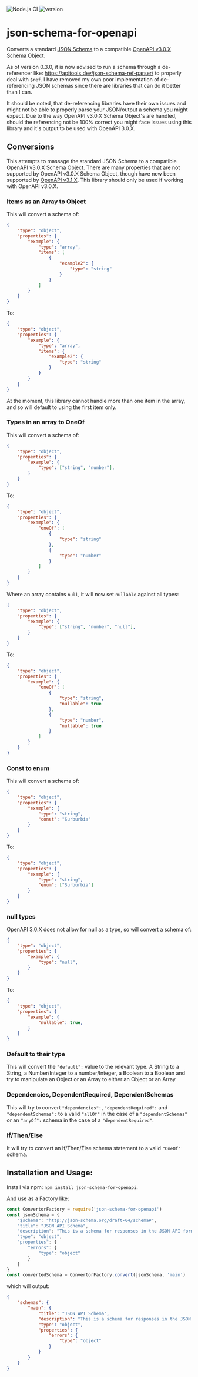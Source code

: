 ![Node.js CI](https://github.com/JaredCE/json-schema-to-openAPI-schema-object/actions/workflows/node.js.yml/badge.svg)
![version](https://img.shields.io/npm/v/json-schema-for-openapi.svg?style=flat-square)


# json-schema-for-openapi

Converts a standard [JSON Schema](https://json-schema.org/understanding-json-schema/index.html) to a compatible [OpenAPI v3.0.X Schema Object](https://spec.openapis.org/oas/v3.0.3#schema-object).

As of version 0.3.0, it is now advised to run a schema through a de-referencer like: https://apitools.dev/json-schema-ref-parser/ to properly deal with `$ref`.  I have removed my own poor implementation of de-referencing JSON schemas since there are libraries that can do it better than I can.

It should be noted, that de-referencing libraries have their own issues and might not be able to properly parse your JSON/output a schema you might expect.  Due to the way OpenAPI v3.0.X Schema Object's are handled, should the referencing not be 100% correct you might face issues using this library and it's output to be used with OpenAPI 3.0.X.

## Conversions

This attempts to massage the standard JSON Schema to a compatible OpenAPI v3.0.X Schema Object.  There are many properties that are not supported by OpenAPI v3.0.X Schema Object, though have now been supported by [OpenAPI v3.1.X](https://spec.openapis.org/oas/v3.1.0#schema-object).  This library should only be used if working with OpenAPI v3.0.X.

### Items as an Array to Object

This will convert a schema of:
```json
{
    "type": "object",
    "properties": {
        "example": {
            "type": "array",
            "items": [
                {
                    "example2": {
                        "type": "string"
                    }
                }
            ]
        }
    }
}
```

To:

```json
{
    "type": "object",
    "properties": {
        "example": {
            "type": "array",
            "items": {
                "example2": {
                    "type": "string"
                }
            }
        }
    }
}
```

At the moment, this library cannot handle more than one item in the array, and so will default to using the first item only.

### Types in an array to OneOf

This will convert a schema of:

```json
{
    "type": "object",
    "properties": {
        "example": {
            "type": ["string", "number"],
        }
    }
}
```

To:

```json
{
    "type": "object",
    "properties": {
        "example": {
            "oneOf": [
                {
                    "type": "string"
                },
                {
                    "type": "number"
                }
            ]
        }
    }
}
```

Where an array contains `null`, it will now set `nullable` against all types:

```json
{
    "type": "object",
    "properties": {
        "example": {
            "type": ["string", "number", "null"],
        }
    }
}
```

To:

```json
{
    "type": "object",
    "properties": {
        "example": {
            "oneOf": [
                {
                    "type": "string",
                    "nullable": true
                },
                {
                    "type": "number",
                    "nullable": true
                }
            ]
        }
    }
}
```

### Const to enum

This will convert a schema of:

```json
{
    "type": "object",
    "properties": {
        "example": {
            "type": "string",
            "const": "Surburbia"
        }
    }
}
```

To:

```json
{
    "type": "object",
    "properties": {
        "example": {
            "type": "string",
            "enum": ["Surburbia"]
        }
    }
}
```

### null types

OpenAPI 3.0.X does not allow for null as a type, so will convert a schema of:

```json
{
    "type": "object",
    "properties": {
        "example": {
            "type": "null",
        }
    }
}
```

To:

```json
{
    "type": "object",
    "properties": {
        "example": {
            "nullable": true,
        }
    }
}
```

### Default to their type

This will convert the `"default":` value to the relevant type.  A String to a String, a Number/Integer to a number/Integer, a Boolean to a Boolean and try to manipulate an Object or an Array to either an Object or an Array

### Dependencies, DependentRequired, DependentSchemas

This will try to convert `"dependencies":`, `"dependentRequired":` and `"dependentSchemas":` to a valid `"allOf"` in the case of a `"dependentSchemas"` or an `"anyOf":` schema in the case of a `"dependentRequired"`.

### If/Then/Else

It will try to convert an If/Then/Else schema statement to a valid `"OneOf"` schema.

## Installation and Usage:

Install via npm: `npm install json-schema-for-openapi`.

And use as a Factory like:

```js
const ConvertorFactory = require('json-schema-for-openapi')
const jsonSchema = {
    "$schema": "http://json-schema.org/draft-04/schema#",
    "title": "JSON API Schema",
    "description": "This is a schema for responses in the JSON API format. For more, see http://jsonapi.org",
    "type": "object",
    "properties": {
        "errors": {
            "type": "object"
        }
    }
}
const convertedSchema = ConvertorFactory.convert(jsonSchema, 'main')
```

which will output:

```json
{
    "schemas": {
        "main": {
            "title": "JSON API Schema",
            "description": "This is a schema for responses in the JSON API format. For more, see http://jsonapi.org",
            "type": "object",
            "properties": {
                "errors": {
                    "type": "object"
                }
            }
        }
    }
}
```
